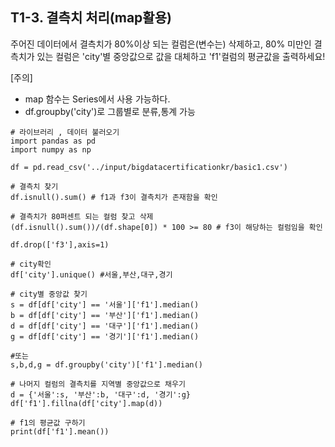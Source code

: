 ## T1-3. 결측치 처리(map활용)

주어진 데이터에서 결측치가 80%이상 되는 컬럼은(변수는) 삭제하고, 80% 미만인 결측치가 있는 컬럼은 'city'별 중앙값으로 값을 대체하고 'f1'컬럼의 평균값을 출력하세요!

[주의]
- map 함수는 Series에서 사용 가능하다.
- df.groupby('city')로 그룹별로 분류,통계 가능
```python3
# 라이브러리 , 데이터 불러오기
import pandas as pd
import numpy as np

df = pd.read_csv('../input/bigdatacertificationkr/basic1.csv')

# 결측치 찾기
df.isnull().sum() # f1과 f3이 결측치가 존재함을 확인

# 결측치가 80퍼센트 되는 컬럼 찾고 삭제
(df.isnull().sum())/(df.shape[0]) * 100 >= 80 # f3이 해당하는 컬럼임을 확인

df.drop(['f3'],axis=1)

# city확인
df['city'].unique() #서울,부산,대구,경기

# city별 중앙값 찾기
s = df[df['city'] == '서울']['f1'].median()
b = df[df['city'] == '부산']['f1'].median()
d = df[df['city'] == '대구']['f1'].median()
g = df[df['city'] == '경기']['f1'].median()

#또는
s,b,d,g = df.groupby('city')['f1'].median()

# 나머지 컬럼의 결측치를 지역별 중앙값으로 채우기
d = {'서울':s, '부산':b, '대구':d, '경기':g}
df['f1'].fillna(df['city'].map(d))

# f1의 평균값 구하기
print(df['f1'].mean())
```
